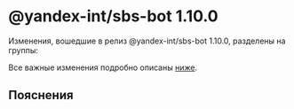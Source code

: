 # @yandex-int/sbs-bot 1.10.0

<!-- ЧЕЛОВЕЧЕСКОЕ ВСТУПЛЕНИЕ -->

Изменения, вошедшие в релиз @yandex-int/sbs-bot 1.10.0, разделены на группы:

Все важные изменения подробно описаны [ниже](#Пояснения).

## Пояснения

